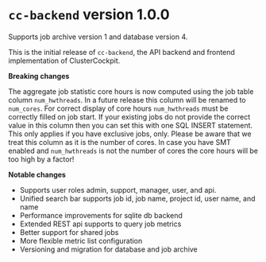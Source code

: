 # `cc-backend` version 1.0.0

Supports job archive version 1 and database version 4.

This is the initial release of `cc-backend`, the API backend and frontend
implementation of ClusterCockpit.

**Breaking changes**

The aggregate job statistic core hours is now computed using the job table
column `num_hwthreads`. In a future release this column will be renamed to
`num_cores`. For correct display of core hours `num_hwthreads` must be correctly
filled on job start. If your existing jobs do not provide the correct value in
this column then you can set this with one SQL INSERT statement. This only applies
if you have exclusive jobs, only. Please be aware that we treat this column as
it is the number of cores. In case you have SMT enabled and `num_hwthreads`
is not the number of cores the core hours will be too high by a factor!

**Notable changes**
* Supports user roles admin, support, manager, user, and api.
* Unified search bar supports job id, job name, project id, user name, and name
* Performance improvements for sqlite db backend
* Extended REST api supports to query job metrics
* Better support for shared jobs
* More flexible metric list configuration
* Versioning and migration for database and job archive
